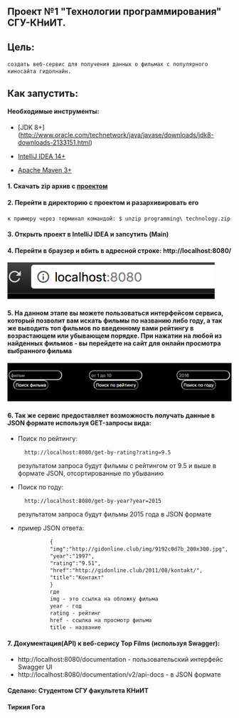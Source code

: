 ## Проект №1 "Технологии программирования" СГУ-КНиИТ.
## Цель:
	создать веб-сервис для получения данных о фильмах с популярного киносайта гидолнайн.
## Как запустить:

#### Необходимые инструменты:
* [JDK 8+] (http://www.oracle.com/technetwork/java/javase/downloads/jdk8-downloads-2133151.html)

* [IntelliJ IDEA 14+](<https://www.jetbrains.com/idea/download/>)

* [Apache Maven 3+](<https://maven.apache.org/download.cgi>)

#### 1. Скачать zip архив с [проектом](<https://drive.google.com/open?id=0BwQudlf3AtgCQWFQanhycDBLZ28>)
#### 2. Перейти в директорию с проектом и разархивировать его
	к примеру через терминал командой: $ unzip programming\ technology.zip
#### 3. Открыть проект в IntelliJ IDEA и запсутить (Main)
#### 4. Перейти в браузер и вбить в адресной строке: http://localhost:8080/
![Site url](screenshots/1.png)
#### 5. На данном этапе вы можете пользоваться интерфейсом сервиса, который позволит вам искать фильмы по названию либо году, а так же выводить топ фильмов по введенному вами рейтингу в возрастающем или убывающем порядке. При нажатии на любой из найденных фильмов - вы перейдете на сайт для онлайн просмотра выбранного фильма
![Main menu](screenshots/2.png)
#### 6. Так же сервис предоставляет возможность получать данные в JSON формате используя GET-запросы вида:
* Поиск по рейтингу:

		http://localhost:8080/get-by-rating?rating=9.5
	результатом запроса будут фильмы с рейтингом от 9.5 и выше в формате JSON, отсортированные по убыванию

* Поиск по году:

		http://localhost:8080/get-by-year?year=2015
	результатом запроса будут фильмы 2015 года в JSON формате

* пример JSON ответа:
	
				{
				"img":"http://gidonline.club/img/9192c0d7b_200x300.jpg",
				"year":"1997",
				"rating":"9.51",
				"href":"http://gidonline.club/2011/08/kontakt/",
				"title":"Контакт"
				}
				где 
				img - это ссылка на обложку фильма
				year - год
				rating - рейтинг
				href - ссылка на просмотр фильма
				title - название
#### 7. Документация(API) к веб-серису Top Films (используя Swagger):
   * http://localhost:8080/documentation - пользовательский интерфейс Swagger UI 
   * http://localhost:8080/documentation/v2/api-docs - в JSON формате


#### Сделано: Студентом СГУ факультета КНиИТ
#### Тиркия Гога

